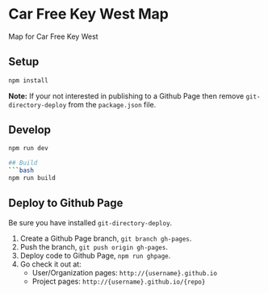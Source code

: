 # Car Free Key West Map
Map for Car Free Key West

## Setup
```bash
npm install
```
**Note:** If your not interested in publishing to a Github Page then remove `git-directory-deploy` from the `package.json` file.

## Develop
```bash
npm run dev

## Build
```bash
npm run build
```

## Deploy to Github Page
Be sure you have installed `git-directory-deploy`.

1. Create a Github Page branch, `git branch gh-pages`.
2. Push the branch, `git push origin gh-pages`.
3. Deploy code to Github Page, `npm run ghpage`.
4. Go check it out at:
    * User/Organization pages: `http://{username}.github.io`
    * Project pages: `http://{username}.github.io/{repo}`
